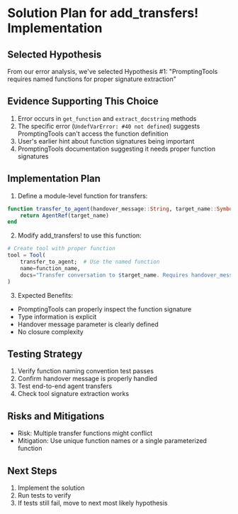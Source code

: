 # Solution Plan for add_transfers! Implementation

## Selected Hypothesis
From our error analysis, we've selected Hypothesis #1: "PromptingTools requires named functions for proper signature extraction"

## Evidence Supporting This Choice
1. Error occurs in `get_function` and `extract_docstring` methods
2. The specific error (`UndefVarError: #40 not defined`) suggests PromptingTools can't access the function definition
3. User's earlier hint about function signatures being important
4. PromptingTools documentation suggesting it needs proper function signatures

## Implementation Plan
1. Define a module-level function for transfers:
```julia
function transfer_to_agent(handover_message::String, target_name::Symbol)
    return AgentRef(target_name)
end
```

2. Modify add_transfers! to use this function:
```julia
# Create tool with proper function
tool = Tool(
    transfer_to_agent;  # Use the named function
    name=function_name,
    docs="Transfer conversation to $target_name. Requires handover_message::String to explain the reason for transfer."
)
```

3. Expected Benefits:
- PromptingTools can properly inspect the function signature
- Type information is explicit
- Handover message parameter is clearly defined
- No closure complexity

## Testing Strategy
1. Verify function naming convention test passes
2. Confirm handover message is properly handled
3. Test end-to-end agent transfers
4. Check tool signature extraction works

## Risks and Mitigations
- Risk: Multiple transfer functions might conflict
- Mitigation: Use unique function names or a single parameterized function

## Next Steps
1. Implement the solution
2. Run tests to verify
3. If tests still fail, move to next most likely hypothesis
